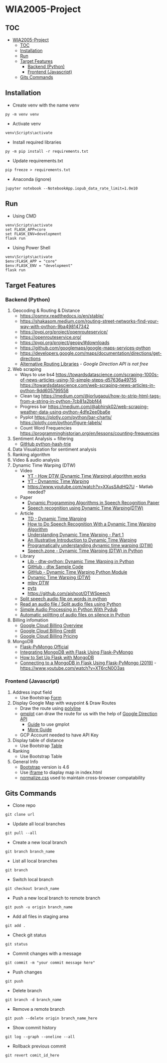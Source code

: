 # WIA2005-Project
## TOC
- [WIA2005-Project](#wia2005-project)
  - [TOC](#toc)
  - [Installation](#installation)
  - [Run](#run)
  - [Target Features](#target-features)
    - [Backend (Python)](#backend-python)
    - [Frontend (Javascript)](#frontend-javascript)
  - [Gits Commands](#gits-commands)

## Installation
- Create venv with the name venv
```Shell
py -m venv venv
```
- Activate venv
```Shell
venv\Scripts\activate
```
- Install required libraries
```Shell
py -m pip install -r requirements.txt
```
- Update requirements.txt
```Shell
pip freeze > requirements.txt
```
- Anaconda (ignore)
```Shell
jupyter notebook --NotebookApp.iopub_data_rate_limit=1.0e10
```

## Run
- Using CMD
```Shell
venv\Scripts\activate
set FLASK_APP=core
set FLASK_ENV=development
flask run
```
- Using Power Shell
```Shell
venv\Scripts\activate
$env:FLASK_APP = "core"
$env:FLASK_ENV = "development"
flask run
```

## Target Features
### Backend (Python)
1. Geocoding & Routing & Distance
   - https://osmnx.readthedocs.io/en/stable/
   - https://shakasom.medium.com/routing-street-networks-find-your-way-with-python-9ba498147342
   - https://pypi.org/project/openrouteservice/
   - https://openrouteservice.org/
   - https://pypi.org/project/geopy/#downloads
   - https://github.com/googlemaps/google-maps-services-python
   - https://developers.google.com/maps/documentation/directions/get-directions
   - [Alternative Routing Libraries](https://www.igismap.com/top-10-map-direction-api-routing-libraries-navigation-free-or-paid/) - _Google Direction API is not free_
1. Web scraping
   - Ways to use bs4
   https://towardsdatascience.com/scraping-1000s-of-news-articles-using-10-simple-steps-d57636a49755
   https://towardsdatascience.com/web-scraping-news-articles-in-python-9dd605799558 
   - Clean tag
   https://medium.com/@jorlugaqui/how-to-strip-html-tags-from-a-string-in-python-7cb81a2bbf44 
   - Progress bar
   https://medium.com/@abhirsk02/web-scraping-weather-data-using-python-4dfe2ee0ba6e 
   - Pyplot
   https://plotly.com/python/bar-charts/ 
   https://plotly.com/python/figure-labels/ 
   - Count Word Frequencies
   https://programminghistorian.org/en/lessons/counting-frequencies
2. Sentiment Analysis + filtering
   - [GitHub python-hash-trie](https://github.com/bzamecnik/python-hash-trie/blob/master/hash_trie/hash_trie.py)
3. Data Visualization for sentiment analysis
4. Ranking algorithm
5. Video & audio analysis
6. Dynamic Time Warping (DTW)
   - Video
     - [YT - How DTW (Dynamic Time Warping) algorithm works](https://www.youtube.com/watch?v=_K1OsqCicBY)
     - [YT - Dynanmic Time Warping](https://www.youtube.com/watch?v=tfOevFKQIjQ)
     - https://www.youtube.com/watch?v=XXusSAdHQ7U - Matlab needed?
   - Paper
     - [Dynamic Programming Algorithms in Speech Recognition Paper](https://www.researchgate.net/publication/26569937_Dynamic_Programming_Algorithms_in_Speech_Recognition)
     - [Speech recognition using Dynamic Time Warping(DTW)](https://iopscience.iop.org/article/10.1088/1742-6596/1366/1/012091/pdf )
   - Article
     - [TD - Dynamic Time Warping](https://towardsdatascience.com/dynamic-time-warping-3933f25fcdd)
     - [How to Do Speech Recognition With a Dynamic Time Warping Algorithm](https://betterprogramming.pub/how-to-do-speech-recognition-with-a-dynamic-time-warping-algorithm-159c2a1bb83c)
     - [Understanding Dynamic Time Warping - Part 1](https://databricks.com/blog/2019/04/30/understanding-dynamic-time-warping.html)
     - [An Illustrative Introduction to Dynamic Time Warping](https://towardsdatascience.com/an-illustrative-introduction-to-dynamic-time-warping-36aa98513b98)
     - [Programatically understanding dynamic time warping (DTW)](https://nipunbatra.github.io/blog/ml/2014/05/01/dtw.html)
     - [Speech.zone - Dynamic Time Warping (DTW) in Python](https://speech.zone/exercises/dtw-in-python/)
   - Library
     - [Lib - dtw-python: Dynamic Time Warping in Python](https://dynamictimewarping.github.io/python/)
      - [GitHub - dtw Sample Code](https://github.com/crawles/dtw)
      - [GitHub - Dynamic Time Warping Python Module](https://github.com/pierre-rouanet/dtw)
      - [Dynamic Time Warping (DTW)](https://dtaidistance.readthedocs.io/en/latest/usage/dtw.html)
      - [mlpy DTW](http://mlpy.sourceforge.net/docs/3.4/dtw.html#)
      - [pyts](https://pyts.readthedocs.io/en/stable/generated/pyts.metrics.dtw.html)
      - https://github.com/aishoot/DTWSpeech
   - [Split speech audio file on words in python](https://stackoverflow.com/questions/36458214/split-speech-audio-file-on-words-in-python) 
   - [Read an audio file / Split audio files using Python](https://dataunbox.com/split-audio-files-using-python/)
   - [Simple Audio Processing in Python With Pydub](https://betterprogramming.pub/simple-audio-processing-in-python-with-pydub-c3a217dabf11)
   - [Automatic splitting of audio files on silence in Python](https://walczak.org/2019/02/automatic-splitting-audio-files-silence-python/) 
7. Billing infomation
   - [Google Cloud Billing Overview](https://developers.google.com/maps/billing/gmp-billing#billing-overview)
   - [Google Cloud Billing Credit](https://developers.google.com/maps/billing-credits)
   - [Google Cloud Billing Pricing](https://cloud.google.com/maps-platform/pricing/sheet/?_ga=2.42127266.622598182.1620895783-341686522.1608875911)
8. MongoDB
   - [Flask-PyMongo Official](https://flask-pymongo.readthedocs.io/en/latest/)
   - [Integrating MongoDB with Flask Using Flask-PyMongo](https://stackabuse.com/integrating-mongodb-with-flask-using-flask-pymongo/)
   - [How to Set Up Flask with MongoDB](https://pythonbasics.org/flask-mongodb/)
   - [Connecting to a MongoDB in Flask Using Flask-PyMongo (2019)](https://youtu.be/3ZS7LEH_XBg)
   -https://www.youtube.com/watch?v=XT6rcN0O3as
### Frontend (Javascript)
1. Address input field
   - Use Bootstrap [Form](https://getbootstrap.com/docs/4.6/components/forms/)
2. Display Google Map with waypoint & Draw Routes
   - Draw the route using [polyline](https://www.sitepoint.com/create-a-polyline-using-the-geolocation-and-the-google-maps-api/)
   - [gmplot](https://github.com/gmplot/gmplot) can draw the route for us with the help of [Google Direction API](https://developers.google.com/maps/documentation/directions/overview)
     - [Guide](https://www.tutorialspoint.com/plotting-google-map-using-gmplot-package-in-python) to use gmplot
     - [More Guide](https://www.codedisciples.in/google-map-plots.html)
   - GCP Account needed to have API Key
3. Display table of distance
   - Use Bootstrap [Table](https://getbootstrap.com/docs/4.6/content/tables/)
4. Ranking
   - Use Bootstrap Table
5. General Info
   - [Bootstrap](https://getbootstrap.com/docs/4.6/getting-started/introduction/) version is 4.6
   - Use [iframe](https://developer.mozilla.org/en-US/docs/Web/HTML/Element/iframe) to diaplay map in index.html
   - [normalize.css](https://necolas.github.io/normalize.css/) used to maintain cross-browser compatability

## Gits Commands
- Clone repo
```git
git clone url
```

- Update all local branches
```git
git pull --all
```

- Create a new local branch
```git
git branch branch_name
```

- List all local branches
```git
git branch
```

- Switch local branch
```git
git checkout branch_name
```

- Push a new local branch to remote branch
```git
git push -u origin branch_name
```

- Add all files in staging area
```git
git add .
```

- Check git status
```git
git status
```

- Commit changes with a message
```git
git commit -m "your commit message here"
```

- Push changes
```git
git push
```

- Delete branch
```git
git branch -d branch_name
```

- Remove a remote branch
```git
git push --delete origin branch_name_here
```

- Show commit history
```git
git log --graph --oneline --all
```

- Rollback previous commit
```git
git revert comit_id_here
```



